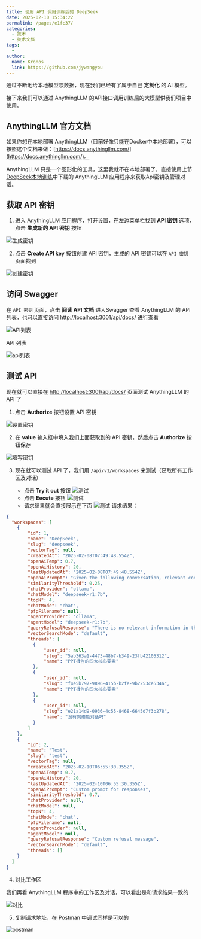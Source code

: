 ```yaml
---
title: 使用 API 调用训练后的 DeepSeek
date: 2025-02-10 15:34:22
permalink: /pages/e1fc37/
categories:
  - 技术
  - 技术文档
tags:
  - 
author: 
  name: Kronos
  link: https://github.com/jywangyou
---
```


通过不断地给本地模型喂数据，现在我们已经有了属于自己 **定制化** 的 AI 模型。

接下来我们可以通过 AnythingLLM 的API接口调用训练后的大模型供我们项目中使用。

## AnythingLLM 官方文档

如果你想在本地部署 AnythingLLM（目前好像只能在Docker中本地部署），可以按照这个文档来做：[https://docs.anythingllm.com/](https://docs.anythingllm.com/)。

AnythingLLM 只是一个图形化的工具，这里我就不在本地部署了，直接使用上节 [DeepSeek本地训练](/pages/c731cc/)中下载的 AnythingLLM 应用程序来获取Api密钥及管理对话。

## 获取 API 密钥

1. 进入 AnythingLLM 应用程序，打开设置，在左边菜单栏找到 **API 密钥** 选项，点击 **生成新的 API 密钥** 按钮

![生成密钥](https://cdn.jsdelivr.net/gh/jywangyou/picx-images-hosting@master/article_image/image.231zmth6uq.webp)

2. 点击 **Create API key** 按钮创建 API 密钥，生成的 API 密钥可以在 `API 密钥` 页面找到

![创建密钥](https://cdn.jsdelivr.net/gh/jywangyou/picx-images-hosting@master/article_image/image.51e9qbvus3.webp)

## 访问 Swagger

在 `API 密钥` 页面，点击 **阅读 API 文档** 进入Swagger 查看 AnythingLLM 的 API 列表，也可以直接访问 [http://localhost:3001/api/docs/](http://localhost:3001/api/docs/) 进行查看

![API列表](https://cdn.jsdelivr.net/gh/jywangyou/picx-images-hosting@master/article_image/image.7egw7jczt9.webp)

API 列表

![api列表](https://cdn.jsdelivr.net/gh/jywangyou/picx-images-hosting@master/article_image/image.9nzwr1lt1q.webp)

## 测试 API

现在就可以直接在 [http://localhost:3001/api/docs/](http://localhost:3001/api/docs/) 页面测试 AnythingLLM 的 API 了

1. 点击 **Authorize** 按钮设置 API 密钥

![设置密钥](https://cdn.jsdelivr.net/gh/jywangyou/picx-images-hosting@master/article_image/image.8hglig0u07.webp)

2. 在 **value** 输入框中填入我们上面获取到的 API 密钥，然后点击 **Authorize** 按钮保存

![填写密钥](https://cdn.jsdelivr.net/gh/jywangyou/picx-images-hosting@master/article_image/image.1e8q2tzch1.webp)

3. 现在就可以测试 API 了，我们用 `/api/v1/workspaces` 来测试（获取所有工作区及对话）

    * 点击 **Try it out** 按钮
    ![测试](https://cdn.jsdelivr.net/gh/jywangyou/picx-images-hosting@master/article_image/image.2ks1bg23f0.webp)
    * 点击 **Eecute** 按钮
    ![测试](https://cdn.jsdelivr.net/gh/jywangyou/picx-images-hosting@master/article_image/image.58hhlswt1p.webp)
    * 请求结果就会直接展示在下面
    ![测试](https://cdn.jsdelivr.net/gh/jywangyou/picx-images-hosting@master/article_image/image.9nzwr25kk8.webp)
请求结果：
```json {23-39}
{
  "workspaces": [
    {
        "id": 1,
        "name": "DeepSeek",
        "slug": "deepseek",
        "vectorTag": null,
        "createdAt": "2025-02-08T07:49:48.554Z",
        "openAiTemp": 0.7,
        "openAiHistory": 20,
        "lastUpdatedAt": "2025-02-08T07:49:48.554Z",
        "openAiPrompt": "Given the following conversation, relevant context, and a follow up question, reply with an answer to the current question the user is asking. Return only your response to the question given the above information following the users instructions as needed.",
        "similarityThreshold": 0.25,
        "chatProvider": "ollama",
        "chatModel": "deepseek-r1:7b",
        "topN": 4,
        "chatMode": "chat",
        "pfpFilename": null,
        "agentProvider": "ollama",
        "agentModel": "deepseek-r1:7b",
        "queryRefusalResponse": "There is no relevant information in this workspace to answer your query.",
        "vectorSearchMode": "default",
        "threads": [
          {
              "user_id": null,
              "slug": "5ab363a1-4473-48b7-b349-23fb42105312",
              "name": "PPT报告的四大核心要素"
          },
          {
              "user_id": null,
              "slug": "f4e5b797-9896-415b-b2fe-9b2253ce534a",
              "name": "PPT报告的四大核心要素"
          },
          {
              "user_id": null,
              "slug": "e21a14d9-0936-4c55-8468-6645d7f3b278",
              "name": "没有网络能对话吗"
          }
        ]
    },
    {
        "id": 2,
        "name": "Test",
        "slug": "test",
        "vectorTag": null,
        "createdAt": "2025-02-10T06:55:30.355Z",
        "openAiTemp": 0.7,
        "openAiHistory": 20,
        "lastUpdatedAt": "2025-02-10T06:55:30.355Z",
        "openAiPrompt": "Custom prompt for responses",
        "similarityThreshold": 0.7,
        "chatProvider": null,
        "chatModel": null,
        "topN": 4,
        "chatMode": "chat",
        "pfpFilename": null,
        "agentProvider": null,
        "agentModel": null,
        "queryRefusalResponse": "Custom refusal message",
        "vectorSearchMode": "default",
        "threads": []
    }
  ]
}
```

4. 对比工作区

我们再看 AnythingLLM 程序中的工作区及对话，可以看出是和请求结果一致的

![对比](https://cdn.jsdelivr.net/gh/jywangyou/picx-images-hosting@master/article_image/image.70aggpo4p9.webp)

5. 复制请求地址，在 Postman 中调试同样是可以的

![postman](https://cdn.jsdelivr.net/gh/jywangyou/picx-images-hosting@master/article_image/image.83a5rlp6wi.webp)